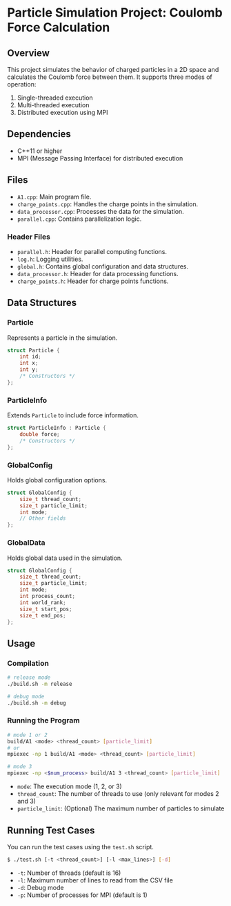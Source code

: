 # Particle Simulation Project: Coulomb Force Calculation

## Overview

This project simulates the behavior of charged particles in a 2D space and calculates the Coulomb force between them. It supports three modes of operation:

1. Single-threaded execution
2. Multi-threaded execution
3. Distributed execution using MPI

## Dependencies

- C++11 or higher
- MPI (Message Passing Interface) for distributed execution

## Files

- `A1.cpp`: Main program file.
- `charge_points.cpp`: Handles the charge points in the simulation.
- `data_processor.cpp`: Processes the data for the simulation.
- `parallel.cpp`: Contains parallelization logic.

### Header Files

- `parallel.h`: Header for parallel computing functions.
- `log.h`: Logging utilities.
- `global.h`: Contains global configuration and data structures.
- `data_processor.h`: Header for data processing functions.
- `charge_points.h`: Header for charge points functions.

## Data Structures

### Particle

Represents a particle in the simulation.

```cpp
struct Particle {
    int id;
    int x;
    int y;
    /* Constructors */
};
```

### ParticleInfo

Extends `Particle` to include force information.

```cpp
struct ParticleInfo : Particle {
    double force;
    /* Constructors */
};
```

### GlobalConfig

Holds global configuration options.

```cpp
struct GlobalConfig {
    size_t thread_count;
    size_t particle_limit;
    int mode;
    // Other fields
};
```

### GlobalData

Holds global data used in the simulation.

```cpp
struct GlobalConfig {
    size_t thread_count;
    size_t particle_limit;
    int mode;
    int process_count;
    int world_rank;
    size_t start_pos;
    size_t end_pos;
};
```

## Usage

### Compilation

```bash
# release mode
./build.sh -m release
```

```bash
# debug mode
./build.sh -m debug
```

### Running the Program

```bash
# mode 1 or 2
build/A1 <mode> <thread_count> [particle_limit]
# or
mpiexec -np 1 build/A1 <mode> <thread_count> [particle_limit]
```
```bash
# mode 3
mpiexec -np <$num_process> build/A1 3 <thread_count> [particle_limit]
```

- `mode`: The execution mode (1, 2, or 3)
- `thread_count`: The number of threads to use (only relevant for modes 2 and 3)
- `particle_limit`: (Optional) The maximum number of particles to simulate

## Running Test Cases

You can run the test cases using the `test.sh` script.

```bash
$ ./test.sh [-t <thread_count>] [-l <max_lines>] [-d]
```

- `-t`: Number of threads (default is 16)
- `-l`: Maximum number of lines to read from the CSV file
- `-d`: Debug mode
- `-p`: Number of processes for MPI (default is 1)
